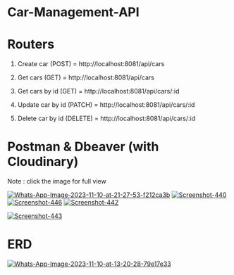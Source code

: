 # Car-Management-API


# Routers
1. Create car (POST) = http://localhost:8081/api/cars
   
2. Get cars (GET) = http://localhost:8081/api/cars
3. Get cars by id (GET) = http://localhost:8081/api/cars/:id
   
4. Update car by id (PATCH) = http://localhost:8081/api/cars/:id
   
5. Delete car by id (DELETE) = http://localhost:8081/api/cars/:id
   
# Postman & Dbeaver (with Cloudinary)

Note : click the image for full view

<a href="https://ibb.co/z5c7nmc"><img src="https://i.ibb.co/CtdM1wd/Whats-App-Image-2023-11-10-at-21-27-53-f212ca3b.jpg" alt="Whats-App-Image-2023-11-10-at-21-27-53-f212ca3b" border="0"></a>
<a href="https://ibb.co/NthBXLq"><img src="https://i.ibb.co/rFPrgZh/Screenshot-440.png" alt="Screenshot-440" border="0"></a>
<a href="https://ibb.co/ZNhRBJz"><img src="https://i.ibb.co/LvCDxPd/Screenshot-446.png" alt="Screenshot-446" border="0"></a>
<a href="https://ibb.co/mcTnW7w"><img src="https://i.ibb.co/BC3hMRx/Screenshot-442.png" alt="Screenshot-442" border="0"></a>

<a href="https://ibb.co/8c1SgRV"><img src="https://i.ibb.co/KwT3xQH/Screenshot-443.png" alt="Screenshot-443" border="0"></a>

# ERD
<a href="https://imgbb.com/"><img src="https://i.ibb.co/nc7dzv2/Whats-App-Image-2023-11-10-at-13-20-28-79e17e33.jpg" alt="Whats-App-Image-2023-11-10-at-13-20-28-79e17e33" border="0"></a>

